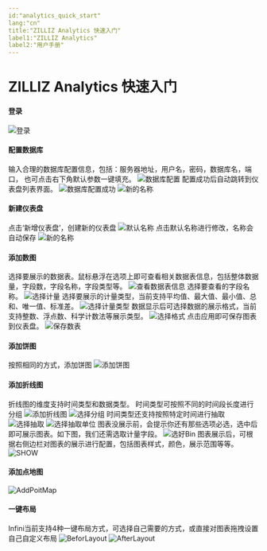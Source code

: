 ```yaml
---
id:"analytics_quick_start"
lang:"cn"
title:"ZILLIZ Analytics 快速入门"
label1:"ZILLIZ Analytics"
label2:"用户手册"
---
```


# ZILLIZ Analytics 快速入门

#### 登录
![登录](./assets/Login.png)

#### 配置数据库
输入合理的数据库配置信息，包括：服务器地址，用户名，密码，数据库名，端口，
也可点击右下角默认参数一键填充。
![数据库配置](./assets/MegaConfig.png)
配置成功后自动跳转到仪表盘列表界面。
![数据库配置成功](./assets/MegaSuccessConfig.png)
![新的名称](./assets/DashBoardList.png)

#### 新建仪表盘
点击‘新增仪表盘’，创建新的仪表盘
![默认名称](./assets/NewDashBoard.png)
点击默认名称进行修改，名称会自动保存
![新的名称](./assets/DashBoardNameChange.png)

#### 添加数图
选择要展示的数据表。鼠标悬浮在选项上即可查看相关数据表信息，包括整体数据量，字段数，字段名称，字段类型等。
![查看数据表信息](./assets/ViewColumnLists.png)
选择要查看的字段名称。
![选择计量](./assets/NumberChartSelectMeasure.png)
选择要展示的计量类型，当前支持平均值、最大值、最小值、总和、唯一值、标准差。
![选择计量类型](./assets/NumberChartSelectAggType.png)
数据显示后可选择数据的展示格式，当前支持整数、浮点数、科学计数法等展示类型。
![选择格式](./assets/NumberChartSelectFormat.png)
点击应用即可保存图表到仪表盘。
![保存数表](./assets/SaveNumberChart.png)

#### 添加饼图
按照相同的方式，添加饼图
![添加饼图](./assets/AddPieChart.png)

#### 添加折线图
折线图的维度支持时间类型和数据类型。
时间类型可按照不同的时间段长度进行分组
![添加折线图](./assets/AddLineChart.png)
![选择分组](./assets/LineChartSelectTimeBin.png)
时间类型还支持按照特定时间进行抽取
![选择抽取](./assets/LineChartSelectExtract.png)
![选择抽取单位](./assets/LineChartSelectExtractBin.png)
图表没展示前，会提示你还有那些选项必选，选中后即可展示图表。如下图，我们还需选取计量字段。
![选好Bin](./assets/LineChartAfterSelectDimension.png)
图表展示后，可根据右侧边栏对图表的展示进行配置，包括图表样式，颜色，展示范围等等。
![SHOW](./assets/LineChartSelectAggType.png)

#### 添加点地图
![AddPoitMap](./assets/AddPointMap.png)

#### 一键布局
Infini当前支持4种一键布局方式，可选择自己需要的方式，或直接对图表拖拽设置自己自定义布局
![BeforLayout](./assets/DashBoardBeforeAutoLayouts.png)
![AfterLayout](./assets/DashBoardAutoLayout.png)


